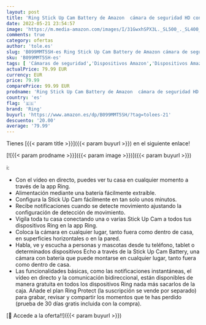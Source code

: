 ```yaml
---
layout: post
title: 'Ring Stick Up Cam Battery de Amazon  cámara de seguridad HD con comunicación bidireccional  compatible con Alexa | Incluye una prueba de 30 días gratis del plan Ring Protect | Color negro'
date: 2022-05-21 23:54:57
image: 'https://m.media-amazon.com/images/I/31GwxhSPX3L._SL500_._SL400_.jpg'
comments: true
category: ofertas
author: 'tole.es'
slug: 'B099MMT5SH-es Ring Stick Up Cam Battery de Amazon cámara de seguridad HD...'
sku: 'B099MMT5SH-es'
tags: [ 'Cámaras de seguridad','Dispositivos Amazon','Dispositivos Amazon y Accesorios','Seguridad e iluminación para hogar inteligente','alexa','ring','🇪🇸', ]
actualPrice: 79.99 EUR
currency: EUR
price: 79.99
comparePrice: 99.99 EUR
prodname: 'Ring Stick Up Cam Battery de Amazon  cámara de seguridad HD con comunicación bidireccional  compatible con Alexa | Incluye una prueba de 30 días gratis del plan Ring Protect | Color negro'
country: 'es'
flag: '🇪🇸'
brand: 'Ring'
buyurl: 'https://www.amazon.es/dp/B099MMT5SH/?tag=tolees-21'
descuento: '20.00'
average: '79.99'
---
```


Tienes [{{< param title >}}]({{< param buyurl >}}) en el siguiente enlace!

[![{{< param prodname >}}]({{< param image >}})]({{< param buyurl >}})

ℹ️:

- Con el vídeo en directo, puedes ver tu casa en cualquier momento a través de la app Ring.
- Alimentación mediante una batería fácilmente extraíble.
- Configura la Stick Up Cam fácilmente en tan solo unos minutos.
- Recibe notificaciones cuando se detecte movimiento ajustando la configuración de detección de movimiento.
- Vigila toda tu casa conectando una o varias Stick Up Cam a todos tus dispositivos Ring en la app Ring.
- Coloca la cámara en cualquier lugar, tanto fuera como dentro de casa, en superficies horizontales o en la pared.
- Habla, ve y escucha a personas y mascotas desde tu teléfono, tablet o determinados dispositivos Echo a través de la Stick Up Cam Battery, una cámara con batería que puede montarse en cualquier lugar, tanto fuera como dentro de casa.
- Las funcionalidades básicas, como las notificaciones instantáneas, el vídeo en directo y la comunicación bidireccional, están disponibles de manera gratuita en todos los dispositivos Ring nada más sacarlos de la caja. Añade el plan Ring Protect (la suscripción se vende por separado) para grabar, revisar y compartir los momentos que te has perdido (prueba de 30 días gratis incluida con la compra).

[🛒 Accede a la oferta!!]({{< param buyurl >}})
